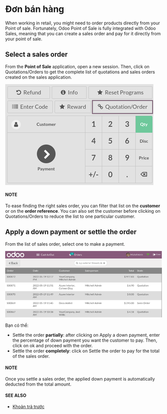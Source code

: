 # Đơn bán hàng

When working in retail, you might need to order products directly from your Point of sale.
Fortunately, Odoo Point of Sale is fully integrated with Odoo Sales, meaning that you can create a
sales order and pay for it directly from your point of sale.

## Select a sales order

From the **Point of Sale** application, open a new session. Then, click on
Quotations/Orders to get the complete list of quotations and sales orders created on the
sales application.

![Quotations and sales order button on the Point of Sale interface](../../../../.gitbook/assets/pos-interface1.png)

#### NOTE
To ease finding the right sales order, you can filter that list on the **customer** or on the
**order reference**. You can also set the customer before clicking on
Quotations/Orders to reduce the list to one particular customer.

## Apply a down payment or settle the order

From the list of sales order, select one to make a payment.

![list view of sales orders and quotations](../../../../.gitbook/assets/list-of-so.png)

Bạn có thể:

- Settle the order **partially**: after clicking on Apply a down payment, enter the
  percentage of down payment you want the customer to pay. Then, click on ok and proceed
  with the order.
- Settle the order **completely**: click on Settle the order to pay for the total of the
  sales order.

#### NOTE
Once you settle a sales order, the applied down payment is automatically deducted from the total
amount.

#### SEE ALSO
- [Khoản trả trước](applications/sales/sales/invoicing/down_payment.md)
